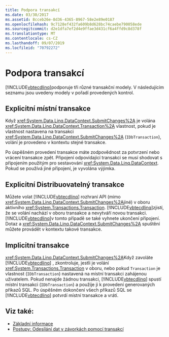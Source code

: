 ```yaml
---
title: Podpora transakcí
ms.date: 03/30/2017
ms.assetid: 8cceb26e-8d36-4365-8967-58e2e89e0187
ms.openlocfilehash: 9c7128ef432fa609b8d628bc74caebe790058ede
ms.sourcegitcommit: d2e1dfa7ef2d4e9ffae3d431cf6a4ffd9c8d378f
ms.translationtype: MT
ms.contentlocale: cs-CZ
ms.lasthandoff: 09/07/2019
ms.locfileid: "70792272"
---
```

# <a name="transaction-support"></a>Podpora transakcí
[!INCLUDE[vbtecdlinq](../../../../../../includes/vbtecdlinq-md.md)]podporuje tři různé transakční modely. V následujícím seznamu jsou uvedeny modely v pořadí provedených kontrol.  
  
## <a name="explicit-local-transaction"></a>Explicitní místní transakce  
 Když <xref:System.Data.Linq.DataContext.SubmitChanges%2A> je volána <xref:System.Data.Linq.DataContext.Transaction%2A> vlastnost, pokud je vlastnost nastavena na transakci <xref:System.Data.Linq.DataContext.SubmitChanges%2A> (`IDbTransaction`), volání je provedeno v kontextu stejné transakce.  
  
 Po úspěšném provedení transakce máte zodpovědnost za potvrzení nebo vrácení transakce zpět. Připojení odpovídající transakci se musí shodovat s připojením použitým pro sestavování <xref:System.Data.Linq.DataContext>. Pokud se používá jiné připojení, je vyvolána výjimka.  
  
## <a name="explicit-distributable-transaction"></a>Explicitní Distribuovatelný transakce  
 Můžete volat [!INCLUDE[vbtecdlinq](../../../../../../includes/vbtecdlinq-md.md)] rozhraní API (mimo <xref:System.Data.Linq.DataContext.SubmitChanges%2A>jiné) v oboru aktivního <xref:System.Transactions.Transaction>. [!INCLUDE[vbtecdlinq](../../../../../../includes/vbtecdlinq-md.md)]zjistí, že se volání nachází v oboru transakce a nevytváří novou transakci. [!INCLUDE[vbtecdlinq](../../../../../../includes/vbtecdlinq-md.md)]v tomto případě se také vyhnete ukončení připojení. Dotaz a <xref:System.Data.Linq.DataContext.SubmitChanges%2A> spuštění můžete provádět v kontextu takové transakce.  
  
## <a name="implicit-transaction"></a>Implicitní transakce  
 <xref:System.Data.Linq.DataContext.SubmitChanges%2A>Když zavoláte [!INCLUDE[vbtecdlinq](../../../../../../includes/vbtecdlinq-md.md)] , zkontroluje, jestli je volání <xref:System.Transactions.Transaction> v oboru, nebo pokud `Transaction` je vlastnost (`IDbTransaction`) nastavená na místní transakci zahájenou uživatelem. Pokud nenajde žádnou transakci, [!INCLUDE[vbtecdlinq](../../../../../../includes/vbtecdlinq-md.md)] spustí místní transakci (`IDbTransaction`) a použije ji k provedení generovaných příkazů SQL. Po úspěšném dokončení všech příkazů SQL se [!INCLUDE[vbtecdlinq](../../../../../../includes/vbtecdlinq-md.md)] potvrdí místní transakce a vrátí.  
  
## <a name="see-also"></a>Viz také:

- [Základní informace](background-information.md)
- [Postupy: Odesílání dat v závorkách pomocí transakcí](how-to-bracket-data-submissions-by-using-transactions.md)
